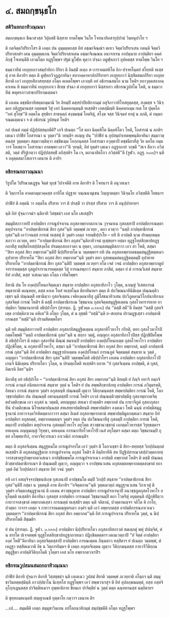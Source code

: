 <h1>๔. สมถกฺขนฺธโก</h1>
<h3>สติวินยกถาทิวณฺณนา</h3>
<p> สมถกฺขนฺธเก   ขีณาสวสฺส วิปุลสติํ นิสฺสาย ทาตโพฺพ วินโย โจทนาทิอสารุปฺปานํ วินยนุปาโย ฯ</p>


<p> ติ กตจิตฺตวิปริยาโสฯ ติ เอตฺถ ปน อุมฺมตฺตกสฺส อิทํ  อชฺฌาจิณฺณํฯ ตเทว จิตฺตวิปริยาเสน กตนฺติ จิตฺตวิปริยาสกตํฯ เตน อุมฺมตฺตเกน จิตฺตวิปริยาสกเตน อชฺฌาจิเณฺณน อนาจาเรน อาปนฺนาย อาปตฺติยา คคฺคํ ภิกฺขุํ โจเทนฺตีติ เอวมโตฺถ ทฎฺฐโพฺพฯ ปฐมํ มูโฬฺห หุตฺวา ปจฺฉา อมูฬฺหภาวํ อุปคตสฺส ทาตโพฺพ วินโย ฯ</p>


<p> ธมฺมวาทีนํ เยภุยฺยภาวสมฺปาทิกา กิริยา ติ อิมสฺมิํ อเตฺถ ส-การาคมสหิโต อิก-ปจฺจยโนฺตยํ สโทฺทติ ทเสฺสตุํ อาห ติอาทิฯ ตตฺถ ติ คูฬฺหกวิวฎฺฎกาทินา สลากคฺคาหาปกกิริยายฯ เยภุยฺยภาวํ นิสฺสิตสมถกิริยา เยภุยฺยสิกาติ เอวํ เยภุยฺยสิกาสทฺทสฺส อโตฺถ คเหตโพฺพฯ เอวญฺหิ อยํ อธิกรณสมโถ นาม โหติฯ ยถาวุตฺตสลากคฺคาเหน หิ ธมฺมวาทีนํ เยภุยฺยภาเว สิเทฺธ ปจฺฉา ตํ เยภุยฺยภาวํ นิสฺสาเยว อธิกรณวูปสโม โหติ, น ธมฺมวาทีนํ พหุตรภาวสาธกกิริยามเตฺตนฯ</p>


<p> ติ เอเตน ตชฺชนียาทิสตฺตกมฺมานิ วิย อิทมฺปิ ตสฺสปาปิยสิกากมฺมํ อสุจิภาวาทิโทสยุตฺตสฺส, สงฺฆสฺส จ วินิจฺฉเย อติฎฺฐมานสฺส กตฺตพฺพํ วิสุํ เอกํ นิคฺคหกมฺมนฺติ ทเสฺสติฯ เอตสฺมิญฺหิ นิคฺคหกเมฺม กเต โส ปุคฺคโล ‘‘อหํ  สุโทฺธ’’ติ อตฺตโน สุทฺธิยา สาธนตฺถํ สงฺฆมชฺฌํ โอตริตุํ, สโงฺฆ จสฺส วินิจฺฉยํ ทาตุํ น ลภติ, ตํ กมฺมกรณมเตฺตเนว จ ตํ อธิกรณํ วูปสนฺตํ โหติฯ</p>


<p>กถํ ปเนตํ กมฺมํ ปฎิปฺปสฺสมฺภตีติ? เกจิ ปเนตฺถ ‘‘โส ตถา นิคฺคหิโต นิคฺคหิโตว โหติ, โอสารณํ น ลภติฯ เตเนว ปาฬิยํ  โอสารณา น วุตฺตา’’ติ วทนฺติฯ อเญฺญ ปน ‘‘ปาฬิยํ น อุปสมฺปาเทตพฺพนฺติอาทินา สมฺมาวตฺตนสฺส วุตฺตตฺตา สมฺมาวตฺติตฺวา ลชฺชิธเมฺม โอกฺกนฺตสฺส โอสารณา อวุตฺตาปิ ตชฺชนียาทีสุ วิย นยโต กมฺมวาจํ โยเชตฺวา โอสารณา กาตพฺพา เอวา’’ติ วทนฺติ, อิทํ ยุตฺตํฯ เตเนว อฎฺฐกถายํ วกฺขติ ‘‘สเจ สีลวา ภวิสฺสติ, วตฺตํ ปริปูเรตฺวา ปฎิปฺปสฺสทฺธิํ ลภิสฺสติฯ โน เจ, ตถานาสิตโกว ภวิสฺสตี’’ติ (จูฬว. อฎฺฐ. ๒๓๘)ฯ นฺติ จ อลุตฺตสมาโสเยวฯ เตนาห ติ อาทิฯ</p>

</p>


<h3>อธิกรณกถาวณฺณนา</h3>
<p> วิรูปโต วิปริณามเฎฺฐน จิตฺตํ ทุกฺขํ วิปจฺจตีติ อาห ติอาทิฯ ติ โจทนาฯ ติ อนุวทเนฯ</p>


<p>ติ วิตฺถารโต อาคตกมฺมวคฺคสฺส อาทิโต ปฎฺฐาย วณฺณนามุเขน วิญฺญาตตฺตา วินิจฺฉโย ภวิสฺสตีติ โยชนาฯ</p>


<p> ปาฬิยํ ติ อตฺตนิ วา อตฺตโน ปริสาย วาฯ ติ ปรสฺมิํ วา ปรสฺส ปริสาย วาฯ ติ อนุปฺปาทายฯ</p>


<p> นฺติ อิทํ ปุจฺฉาวจนํฯ นฺติอาทิ วิสชฺชนํฯ เอส นโย เสเสสุปิฯ</p>


<p> สมฺมุติสภาวายปิ อาปตฺติยา การณูปจาเรน อกุสลาพฺยากตภาเวน วุจฺจมาเน กุสลสฺสาปิ อาปตฺติการณตฺตา ตทุปจาเรน ‘‘อาปตฺตาธิกรณํ สิยา กุสล’’นฺติ วตฺตพฺพํ ภเวยฺย , ตถา  อวตฺวา ‘‘นตฺถิ อาปตฺตาธิกรณํ กุสล’’นฺติ เอวํวจนสฺส การณํ ทเสฺสตุํ ติ วุตฺตํฯ เอตฺถ จายมธิปฺปาโย – ยทิ หิ อาปตฺติ นาม ปรมตฺถธมฺมสภาวา ภเวยฺย, ตทา ‘‘อาปตฺตาธิกรณํ สิยา อกุสล’’นฺติอาทิวจนํ ยุเชฺชยฺยฯ ยสฺมา ทุฎฺฐโทสสิกฺขาปทฎฺฐกถาทีสุ ทสฺสิตโทสปฺปสงฺคโต ปรมตฺถสภอาวตา น ยุตฺตา, เอกนฺตสมฺมุติสภาวา เอว สา โหติ, ตสฺมา ‘‘สิยา อกุสลํ สิยา อพฺยากต’’นฺติปิ นิปฺปริยายโต น วตฺตพฺพาฯ ยทิ ปน อกุสลอพฺยากตธมฺมสมุฎฺฐิตตฺตเมว อุปาทาย ปริยายโต ‘‘สิยา อกุสลํ สิยา อพฺยากต’’นฺติ วุตฺตํฯ ตทา กุสลธมฺมสมอุฎฺฐิตตฺตมฺปิ อุปาทาย ปริยายโต ‘‘อาปตฺตาธิกรณํ สิยา กุสล’’นฺติปิ วตฺตพฺพํ ภเวยฺยฯ ยโต เจตํ วจนํ อาปตฺติยา อกุสลาพฺยากตูปจารารหตฺตสฺส กุสลูปจารานารหตฺตสฺส วิสุํ การณสพฺภาวํ สนฺธาย ภาสิตํ, ตสฺมา ยํ ตํ การณวิเสสํ สนฺธาย อิทํ ภาสิตํ, ตสฺส วเสเนเวตฺถ อโตฺถ เวทิตโพฺพฯ</p>


<p>อิทานิ ปน โย องฺคปฺปโหนกจิตฺตเมว สนฺธาย อาปตฺติยา อกุสลาทิภาโว วุโตฺต, นาญฺญํ วิเสสการณํ สนฺธายาติ คเณฺหยฺย, ตสฺส คาเห โทสํ ทเสฺสโนฺต ติอาทิมาหฯ ตตฺถ ติ ปถวีขณนาทินิมิเตฺต ปณฺณตฺติวเชฺชฯ นฺติ ปณฺณตฺติํ อชานิตฺวา กุสลจิเตฺตน เจติยงฺคณาทีสุ ภูมิโสธนาทิวเสน ปถวีภูตคามวิโกปนาทิกาเล กุสลจิตฺตํ การณํ โหติฯ ติ ตสฺมิํ อาปตฺตาธิกรเณ วิชฺชมาเน กุสลจิตฺตสมุฎฺฐิตเตฺตน กุสลโวหารารหาย อาปตฺติยา วิชฺชมานายาติ อธิปฺปาโยฯ  (สารตฺถ. ฎี. จูฬวคฺค ๓.๒๒๒) ปน ‘‘ตสฺมิํ สตี’’ติ อิมสฺส ‘‘ตสฺมิํ กุสลจิเตฺต อาปตฺติภาเวน คหิเต’’ติ อโตฺถ วุโตฺต, ตํ น ยุชฺชติ ‘‘ยสฺมิ’’นฺติ ย-สเทฺทน ปรามฎฺฐเสฺสว อาปตฺตาธิกรณสฺส ‘‘ตสฺมิ’’นฺติ ปรามสิตพฺพโตฯ</p>


<p>นฺติ ยทิ สมฺมุติสภาวายปิ อาปตฺติยา อกุสลาทิสมุฎฺฐิตเตฺตน อกุสลาทิโวหาโร กรียติ, ตทา กุสลโวหาโรปิ กตฺตโพฺพติ ‘‘นตฺถิ อาปตฺตาธิกรณํ กุสล’’นฺติ น สกฺกา วตฺตุํ, อญฺญถา อกุสลาทิภาโวปิสฺส ปฎิกฺขิปิตโพฺพติ อธิปฺปาโยฯ ติ  ยสฺมา กุสลาทีนํ ติณฺณํ สมาเนปิ อาปตฺติยา องฺคปฺปโหนกเตฺต กุสลโวหาโรว อาปตฺติยา ปฎิกฺขิโตฺต, น อกุสลาทิโวหาโร, ตสฺมา นฺติ ‘‘อาปตฺตาธิกรณํ สิยา อกุสลํ สิยา อพฺยากตํ, นตฺถิ อาปตฺตาธิกรณํ กุสล’’นฺติ อิทํ อาปตฺติยา สมุฎฺฐาปกเตฺตน องฺคปฺปโหนกํ การณภูตํ จิตฺตมตฺตํ สนฺธาย น วุตฺตํ , อญฺญถา ‘‘อาปตฺตาธิกรณํ สิยา กุสล’’นฺติปิ วตฺตพฺพโตติ อธิปฺปาโยฯ เอเตน อาปตฺติยา อกุสลาทิภาโวปิ เกนจิ นิมิเตฺตน ปริยายโตว วุโตฺต, น ปรมตฺถโตติ ทเสฺสติฯ ยถาห ‘‘ยํ กุสลจิเตฺตน อาปชฺชติ, ตํ กุสลํ, อิตเรหิ อิตร’’นฺติฯ</p>


<p>ติอาทีสุ อยํ อธิปฺปาโย – ‘‘อาปตฺตาธิกรณํ สิยา อกุสลํ สิยา อพฺยากต’’นฺติ อิทญฺหิ ยํ กิญฺจิ กทาจิ กตฺถจิ การณํ ภวนฺตํ อนิยตการณํ สนฺธาย วุตฺตํ น โหติฯ ยํ ปน สพฺพสิกฺขาปเทสุ อาปตฺติยา การณํ ภวิตุมรหติ, อิทเมว การณํ สนฺธาย วุตฺตํฯ อกุสลญฺหิ ปณฺณตฺติํ ญตฺวา วีติกฺกมนฺตสฺส สพฺพาปตฺติยา การณํ โหติ, โลกวชฺชาปตฺติยา ปน ปณฺณตฺติํ อชานนฺตสฺสปิ การณํ โหติฯ เกวลํ ปณฺณตฺติวชฺชาปตฺตีสุ กุสลาพฺยากตจิตฺตปวตฺติกฺขเณ เอว อกุสลํ น วตฺตติ, ตทญฺญตฺถ สยเมว ปวตฺตติฯ อพฺยากตํ ปน กายวจีภูตํ กุสลากุสลาทีนํ ปวตฺติกฺขเณ นิโรธสมาปนฺนสฺส สหเสยฺยาปตฺติยนฺติ สพฺพาปตฺติยา องฺคเมว โหติ ฉนฺนํ อาปตฺติสมุฎฺฐานานํ กายวาจงฺควิรหิตตฺตาภาวาฯ ตสฺมา อิเมสํ อกุสลาพฺยากตานํ สพฺพาปตฺติมูลกตฺตเมว สนฺธาย อิทํ อาปตฺติยา อกุสลตฺตํ, อพฺยากตตฺตญฺจ วุตฺตํฯ ยตฺถ ปน ปถวีขณนาทีสุ กุสลมฺปิ อาปตฺติยา การณํ โหติ, ตตฺถาปิ อาปตฺติยา ตทุปจาเรน กุสลตฺตโวหาโร อยุโตฺต สาวชฺชานวชฺชานํ เอกตฺตโวหารสฺส วิรุทฺธตฺตาฯ ยทเคฺคน อญฺญมญฺญํ วิรุทฺธา, ตทเคฺคน การณการิยโวหาโรปิ เนสํ อยุโตฺตฯ ตสฺมา ตตฺถ วิชฺชมานมฺปิ กุสลํ อโพฺพหาริกํ, กายวจีทฺวารเมว อาเวณิกํ การณนฺติฯ</p>


<p>ตตฺถ ติ อกุสลจิเตฺตน สมุฎฺฐหนโต การณูปจารโต เอวํ วุตฺตํฯ ติ โลกวเชฺชฯ ติ สิยา-สทฺทสฺส วิกปฺปนตฺถตํ ทเสฺสติฯ ติ อกุสลสมุฎฺฐิตาย การณูปจาเรน อกุสลํ โหติฯ   ติ อิตฺถิยาทีหิ สห ปิฎฺฐิปสารณวสปฺปวตฺตกายทฺวารสงฺขาตรูปาพฺยากตวเสเนว อาปชฺชิตพฺพโต การณูปจาเรเนว อาปตฺติ อพฺยากตํ โหติฯ ติ ตสฺมิํ ปณฺณตฺติวชฺชาปตฺตาธิกรเณฯ ติ ปณฺณตฺติํ ญตฺวา, อญฺญตฺวา จ อาปชฺชนวเสน  อกุสลตฺตอพฺยากตตฺตสงฺขาตํ ยถาวุตฺตํ อิมํ วิกปฺปสภาวํ สนฺธาย อิทํ วจนํ วุตฺตํฯ</p>


<p>ยทิ เอวํ อสญฺจิจฺจาปชฺชนปเกฺข กุสเลนาปิ อาปชฺชนโต ตมฺปิ วิกปฺปํ สนฺธาย ‘‘อาปตฺตาธิกรณํ สิยา กุสล’’นฺติปิ กสฺมา น วุตฺตนฺติ อาห ติอาทิฯ ‘‘อจิตฺตกาน’’นฺติ  วุตฺตเมวตฺถํ สมุฎฺฐานวเสน วิภาเวตุํ ติ วุตฺตํฯ อจิตฺตกสมุฎฺฐานานํ ติ เอเตน สาวชฺชภูตาย อาปตฺติยา การณูปจาเรนาปิ อนวชฺชภูตกุสลโวหาโร อยุโตฺตติ ทเสฺสติฯ ติอาทินา กุสลสฺส อาปตฺติยา การณตฺตํ วิชฺชมานมฺปิ ตถา โวหริตุํ อยุตฺตนฺติ ปฎิกฺขิปิตฺวา กายวาจาสงฺขาตํ อพฺยากตเสฺสว การณตฺตํ ทเสฺสติฯ ตตฺถ นฺติ จลิตานํ, ปวตฺตานญฺจฯ จลิโต หิ กาโย, ปวตฺตา วาจาฯ เอตฺถ จ กายวาจานมญฺญตรเมว องฺคํฯ นฺติ เอวํ อพฺยากตสฺส อาปตฺติการณภาเวเนว วุตฺตตฺตาฯ ‘‘อาปตฺตาธิกรณํ สิยา อกุสลํ สิยา อพฺยากต’’นฺติ อิทํ การณูปจาเรน ปริยายโต วุตฺตํ, น นิปฺปริยายโตติ สิชฺฌติฯ</p>


<p>ยํ ปน  (สารตฺถ. ฎี. จูฬว. ๓.๒๒๒) อาปตฺติยา นิปฺปริยายโตว อกุสลาทิสภาวตํ สมเตฺถตุํ พหุํ ปปญฺจิตํ, ตํ น สารโต ปเจฺจตพฺพํ ทุฎฺฐโทสสิกฺขาปทฎฺฐกถายเมว ปฎิกฺขิตฺตตฺตาฯ เตเนเวตฺถาปิ ‘‘ยํ จิตฺตํ อาปตฺติยา องฺคํ โหตี’’ติอาทินา อกุสลจิตฺตสฺสาปิ อาปตฺติยา การณเตฺตน ภินฺนตาว ทสฺสิตาฯ ยํ ปเนตฺถ วตฺตพฺพํ, ตํ เหฎฺฐา ทสฺสิตเมวาติ อิธ น วิตฺถารยิมฺหฯ ติ เอตฺถ อกุสลจิเตฺตน ญตฺวา วีติกฺกมนฺตสฺส กายวจีวีติกฺกมสมุฎฺฐิตา อาปตฺติวีติกฺกโมติ วุโตฺตฯ เอส นโย อพฺยากตวาเรปิฯ</p>

</p>


<h3>อธิกรณวูปสมนสมถกถาทิวณฺณนา</h3>
<p> ปาฬิยํ  ติอาทิ ปุจฺฉาฯ ติอาทิ วิสฺสชฺชนํฯ นฺติ เอเตเนว วูปสมํ สิยาติ วตฺตพฺพํ ภเวยฺยาติ อโตฺถฯ นฺติ สมฺมุขาวินยตฺตสฺมินฺติ ภาวปฺปธาโน นิเทฺทโส ทฎฺฐโพฺพฯ เอวํ สพฺพวาเรสุฯ ติ อิทํ อุปลกฺขณมตฺตํ, ยสฺส กสฺสจิ อุโกฺกเฎนฺตสฺส ปาจิตฺติยเมวฯ อุพฺพาหิกาย ขียนเก ปาจิตฺติยํ น วุตฺตํ ตตฺถ ฉนฺททานสฺส นตฺถิตายฯ</p>


<p> ติ ขุทฺทกมหเนฺตหิ สญฺญาเณหิ ยุตฺตาโย กตฺวาฯ เตนาห ติฯ</p>


<p>  …เป.… สมฺมตีติ เอตฺถ สมฺมุขาวินเยน อปโลกนาทิกมฺมํ สมฺปชฺชตีติ อโตฺถ ทฎฺฐโพฺพฯ</p>

</p>

</p>





